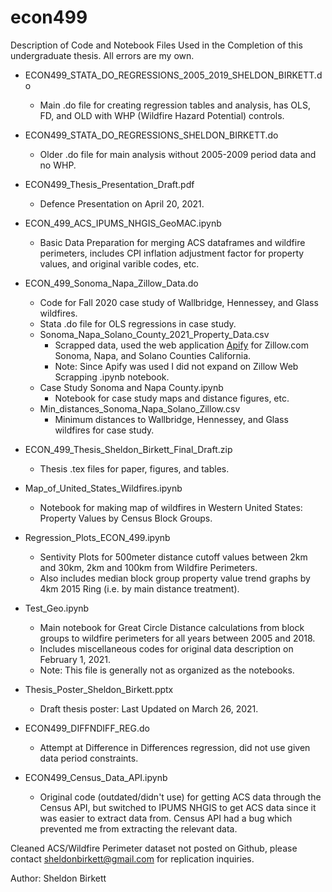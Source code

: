 # econ499

Description of Code and Notebook Files Used in the Completion of this undergraduate thesis. All errors are my own.  

* ECON499_STATA_DO_REGRESSIONS_2005_2019_SHELDON_BIRKETT.do
  * Main .do file for creating regression tables and analysis, has OLS, FD, and OLD with WHP (Wildfire Hazard Potential) controls. 

* ECON499_STATA_DO_REGRESSIONS_SHELDON_BIRKETT.do
  * Older .do file for main analysis without 2005-2009 period data and no WHP.

* ECON499_Thesis_Presentation_Draft.pdf
  * Defence Presentation on April 20, 2021. 

* ECON_499_ACS_IPUMS_NHGIS_GeoMAC.ipynb
  * Basic Data Preparation for merging ACS dataframes and wildfire perimeters, includes CPI inflation adjustment factor for property values, and original varible codes, etc. 
  
* ECON_499_Sonoma_Napa_Zillow_Data.do
  * Code for Fall 2020 case study of Wallbridge, Hennessey, and Glass wildfires.
  * Stata .do file for OLS regressions in case study. 
  * Sonoma_Napa_Solano_County_2021_Property_Data.csv
    * Scrapped data, used the web application [Apify](https://apify.com/) for Zillow.com Sonoma, Napa, and Solano Counties California.
    * Note: Since Apify was used I did not expand on Zillow Web Scrapping .ipynb notebook.
  * Case Study Sonoma and Napa County.ipynb
    * Notebook for case study maps and distance figures, etc. 
  * Min_distances_Sonoma_Napa_Solano_Zillow.csv
    * Minimum distances to Wallbridge, Hennessey, and Glass wildfires for case study. 
  
* ECON_499_Thesis_Sheldon_Birkett_Final_Draft.zip
  * Thesis .tex files for paper, figures, and tables.
  
* Map_of_United_States_Wildfires.ipynb
  * Notebook for making map of wildfires in Western United States: Property Values by Census Block Groups. 
  
* Regression_Plots_ECON_499.ipynb
  * Sentivity Plots for 500meter distance cutoff values between 2km and 30km, 2km and 100km from Wildfire Perimeters. 
  * Also includes median block group property value trend graphs by 4km 2015 Ring (i.e. by main distance treatment). 
  
* Test_Geo.ipynb
  * Main notebook for Great Circle Distance calculations from block groups to wildfire perimeters for all years between 2005 and 2018. 
  * Includes miscellaneous codes for original data description on February 1, 2021.
  * Note: This file is generally not as organized as the notebooks. 
  
* Thesis_Poster_Sheldon_Birkett.pptx
  * Draft thesis poster: Last Updated on March 26, 2021. 
  
* ECON499_DIFFNDIFF_REG.do
  * Attempt at Difference in Differences regression, did not use given data period constraints. 
  
* ECON499_Census_Data_API.ipynb
  * Original code (outdated/didn't use) for getting ACS data through the Census API, but switched to IPUMS NHGIS to get ACS data since it was easier to extract data from. Census API had a bug which prevented me from extracting the relevant data. 
  
  
Cleaned ACS/Wildfire Perimeter dataset not posted on Github, please contact [sheldonbirkett@gmail.com](mailto:sheldonbirkett@gmail.com) for replication inquiries. 

Author: Sheldon Birkett 
